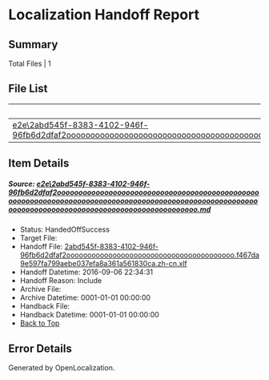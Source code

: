 # <a name='report-top'></a> Localization Handoff Report

## Summary
 Total Files | 1

## File List
 Source File | Status | Details 
 ----------- | ------ | ------- 
 [e2e\2abd545f-8383-4102-946f-96fb6d2dfaf2ooooooooooooooooooooooooooooooooooooooooooooooooooooooooooooooooooooooooooooooooooooooooooooooooooooooooooooooooooooooooooooooooooooooooooooooooooooo.md](https://github.com/OpenLocalizationTestOrg/ol-test0/blob/a3fc7b827b893479cd08a1347adfdc94b98e9905/e2e/2abd545f-8383-4102-946f-96fb6d2dfaf2ooooooooooooooooooooooooooooooooooooooooooooooooooooooooooooooooooooooooooooooooooooooooooooooooooooooooooooooooooooooooooooooooooooooooooooooooooooo.md) | HandedOffSuccess | [Details](#112486630b5f113b68e5e145a50f4cca6fe3949c1)

## Item Details
##### <a name='112486630b5f113b68e5e145a50f4cca6fe3949c1'></a> Source: [e2e\2abd545f-8383-4102-946f-96fb6d2dfaf2ooooooooooooooooooooooooooooooooooooooooooooooooooooooooooooooooooooooooooooooooooooooooooooooooooooooooooooooooooooooooooooooooooooooooooooooooooooo.md](https://github.com/OpenLocalizationTestOrg/ol-test0/blob/a3fc7b827b893479cd08a1347adfdc94b98e9905/e2e/2abd545f-8383-4102-946f-96fb6d2dfaf2ooooooooooooooooooooooooooooooooooooooooooooooooooooooooooooooooooooooooooooooooooooooooooooooooooooooooooooooooooooooooooooooooooooooooooooooooooooo.md)
* Status: HandedOffSuccess
* Target File: 
* Handoff File: [2abd545f-8383-4102-946f-96fb6d2dfaf2oooooooooooooooooooooooooooooooooooooooo.f467da9e597fa799aebe037efa8a361a561830ca.zh-cn.xlf](https://github.com/OpenLocalizationTestOrg/ol-test0-handoff/blob/e156d5d18c616ea6dc7e63e40886c6450665ccf8/ol-handoff/OpenLocalizationTestOrg/ol-test0-zhcn/ci/ht/2abd545f-8383-4102-946f-96fb6d2dfaf2oooooooooooooooooooooooooooooooooooooooo.f467da9e597fa799aebe037efa8a361a561830ca.zh-cn.xlf)
* Handoff Datetime: 2016-09-06 22:34:31
* Handoff Reason: Include
* Archive File: 
* Archive Datetime: 0001-01-01 00:00:00
* Handback File: 
* Handback Datetime: 0001-01-01 00:00:00
* [Back to Top](#report-top)


## Error Details

Generated by OpenLocalization.

